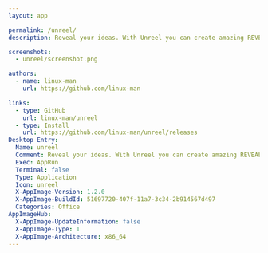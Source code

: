 ```yaml
---
layout: app

permalink: /unreel/
description: Reveal your ideas. With Unreel you can create amazing REVEAL.JS presentations

screenshots:
  - unreel/screenshot.png

authors:
  - name: linux-man
    url: https://github.com/linux-man

links:
  - type: GitHub
    url: linux-man/unreel
  - type: Install
    url: https://github.com/linux-man/unreel/releases
Desktop Entry:
  Name: unreel
  Comment: Reveal your ideas. With Unreel you can create amazing REVEAL.JS presentations
  Exec: AppRun
  Terminal: false
  Type: Application
  Icon: unreel
  X-AppImage-Version: 1.2.0
  X-AppImage-BuildId: 51697720-407f-11a7-3c34-2b914567d497
  Categories: Office
AppImageHub:
  X-AppImage-UpdateInformation: false
  X-AppImage-Type: 1
  X-AppImage-Architecture: x86_64
---
```


